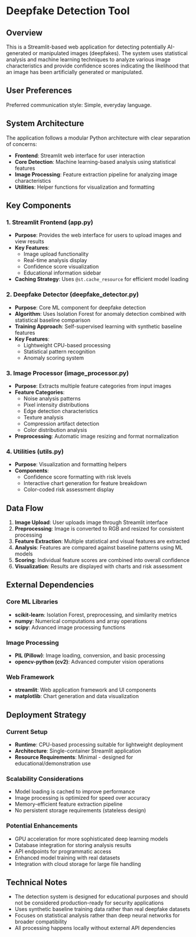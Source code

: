 # Deepfake Detection Tool

## Overview

This is a Streamlit-based web application for detecting potentially AI-generated or manipulated images (deepfakes). The system uses statistical analysis and machine learning techniques to analyze various image characteristics and provide confidence scores indicating the likelihood that an image has been artificially generated or manipulated.

## User Preferences

Preferred communication style: Simple, everyday language.

## System Architecture

The application follows a modular Python architecture with clear separation of concerns:

- **Frontend**: Streamlit web interface for user interaction
- **Core Detection**: Machine learning-based analysis using statistical features
- **Image Processing**: Feature extraction pipeline for analyzing image characteristics
- **Utilities**: Helper functions for visualization and formatting

## Key Components

### 1. Streamlit Frontend (app.py)
- **Purpose**: Provides the web interface for users to upload images and view results
- **Key Features**: 
  - Image upload functionality
  - Real-time analysis display
  - Confidence score visualization
  - Educational information sidebar
- **Caching Strategy**: Uses `@st.cache_resource` for efficient model loading

### 2. Deepfake Detector (deepfake_detector.py)
- **Purpose**: Core ML component for deepfake detection
- **Algorithm**: Uses Isolation Forest for anomaly detection combined with statistical baseline comparison
- **Training Approach**: Self-supervised learning with synthetic baseline features
- **Key Features**:
  - Lightweight CPU-based processing
  - Statistical pattern recognition
  - Anomaly scoring system

### 3. Image Processor (image_processor.py)
- **Purpose**: Extracts multiple feature categories from input images
- **Feature Categories**:
  - Noise analysis patterns
  - Pixel intensity distributions
  - Edge detection characteristics
  - Texture analysis
  - Compression artifact detection
  - Color distribution analysis
- **Preprocessing**: Automatic image resizing and format normalization

### 4. Utilities (utils.py)
- **Purpose**: Visualization and formatting helpers
- **Components**:
  - Confidence score formatting with risk levels
  - Interactive chart generation for feature breakdown
  - Color-coded risk assessment display

## Data Flow

1. **Image Upload**: User uploads image through Streamlit interface
2. **Preprocessing**: Image is converted to RGB and resized for consistent processing
3. **Feature Extraction**: Multiple statistical and visual features are extracted
4. **Analysis**: Features are compared against baseline patterns using ML models
5. **Scoring**: Individual feature scores are combined into overall confidence
6. **Visualization**: Results are displayed with charts and risk assessment

## External Dependencies

### Core ML Libraries
- **scikit-learn**: Isolation Forest, preprocessing, and similarity metrics
- **numpy**: Numerical computations and array operations
- **scipy**: Advanced image processing functions

### Image Processing
- **PIL (Pillow)**: Image loading, conversion, and basic processing
- **opencv-python (cv2)**: Advanced computer vision operations

### Web Framework
- **streamlit**: Web application framework and UI components
- **matplotlib**: Chart generation and data visualization

## Deployment Strategy

### Current Setup
- **Runtime**: CPU-based processing suitable for lightweight deployment
- **Architecture**: Single-container Streamlit application
- **Resource Requirements**: Minimal - designed for educational/demonstration use

### Scalability Considerations
- Model loading is cached to improve performance
- Image processing is optimized for speed over accuracy
- Memory-efficient feature extraction pipeline
- No persistent storage requirements (stateless design)

### Potential Enhancements
- GPU acceleration for more sophisticated deep learning models
- Database integration for storing analysis results
- API endpoints for programmatic access
- Enhanced model training with real datasets
- Integration with cloud storage for large file handling

## Technical Notes

- The detection system is designed for educational purposes and should not be considered production-ready for security applications
- Uses synthetic baseline training data rather than real deepfake datasets
- Focuses on statistical analysis rather than deep neural networks for broader compatibility
- All processing happens locally without external API dependencies